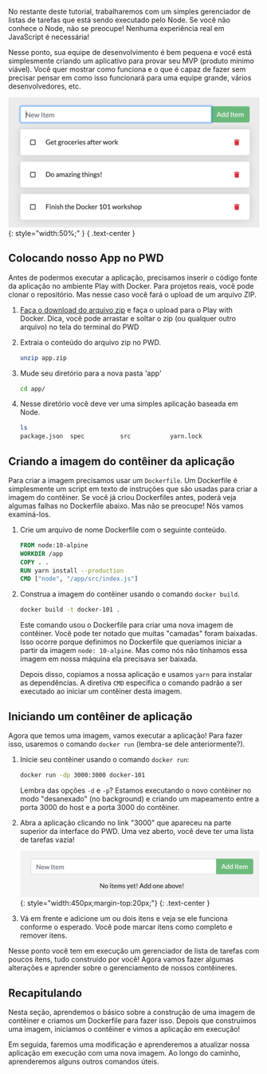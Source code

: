 
No restante deste tutorial, trabalharemos com um simples gerenciador de listas de tarefas 
que está sendo executado pelo Node. Se você não conhece o Node, não se preocupe! Nenhuma experiência real em JavaScript é necessária!

Nesse ponto, sua equipe de desenvolvimento é bem pequena e você está simplesmente
criando um aplicativo para provar seu MVP (produto mínimo viável). Você quer
mostrar como funciona e o que é capaz de fazer sem precisar
pensar em como isso funcionará para uma equipe grande, vários desenvolvedores, etc.

![Screenshot do gerenciador de lista de tarefas](todo-list-sample.png){: style="width:50%;" }
{ .text-center }

## Colocando nosso App no PWD

Antes de podermos executar a aplicação, precisamos inserir o código fonte da aplicação
no ambiente Play with Docker. Para projetos reais, você pode clonar o repositório. Mas
nesse caso você fará o upload de um arquivo ZIP.

1. [Faça o download do arquivo zip](/assets/app.zip) e faça o upload para o Play with Docker. Dica, 
   você pode arrastar e soltar o zip (ou qualquer outro arquivo) no tela do terminal do PWD

1. Extraia o conteúdo do arquivo zip no PWD.

    ```bash
    unzip app.zip
    ```

1. Mude seu diretório para a nova pasta 'app'

    ```bash
    cd app/
    ```

1. Nesse diretório você deve ver uma simples aplicação baseada em Node.

    ```bash
    ls
    package.json  spec          src           yarn.lock
    ```

## Criando a imagem do contêiner da aplicação

Para criar a imagem precisamos usar um `Dockerfile`. Um Dockerfile 
é simplesmente um script em texto de instruções que são usadas para 
criar a imagem do contêiner. Se você já criou Dockerfiles antes, poderá
veja algumas falhas no Dockerfile abaixo. Mas não se preocupe! Nós vamos examiná-los.

1. Crie um arquivo de nome Dockerfile com o seguinte conteúdo.

    ```dockerfile
    FROM node:10-alpine
    WORKDIR /app
    COPY . .
    RUN yarn install --production
    CMD ["node", "/app/src/index.js"]
    ```

1. Construa a imagem do contêiner usando o comando `docker build`.

    ```bash
    docker build -t docker-101 .
    ```

    Este comando usou o Dockerfile para criar uma nova imagem de contêiner. Você pode
    ter notado que muitas "camadas" foram baixadas. Isso ocorre porque definimos no Dockerfile
    que queríamos iniciar a partir da imagem `node: 10-alpine`. Mas como nós
    não tinhamos essa imagem em nossa máquina ela precisava ser baixada.

    Depois disso, copiamos a nossa aplicação e usamos `yarn` para instalar as dependências.
    A diretiva `CMD` especifica o comando padrão a ser executado ao iniciar um contêiner
    desta imagem.

## Iniciando um contêiner de aplicação

Agora que temos uma imagem, vamos executar a aplicação! Para fazer isso, usaremos o comando
`docker run` (lembra-se dele anteriormente?).

1. Inicie seu contêiner usando o comando `docker run`:

    ```bash
    docker run -dp 3000:3000 docker-101
    ```

    Lembra das opções `-d` e `-p`? Estamos executando o novo contêiner no modo "desanexado" (no
    background) e criando um mapeamento entre a porta 3000 do host e a porta 3000 do contêiner.

1. Abra a aplicação clicando no link "3000" que apareceu na parte superior da interface do PWD. Uma vez aberto,
    você deve ter uma lista de tarefas vazia!

    ![Lista de tarefas vazia](todo-list-empty.png){: style="width:450px;margin-top:20px;"}
    {: .text-center }

1. Vá em frente e adicione um ou dois itens e veja se ele funciona conforme o esperado. Você pode marcar itens como
    completo e remover itens.

Nesse ponto você tem em execução um gerenciador de lista de tarefas com poucos itens, tudo construído por você!
Agora vamos fazer algumas alterações e aprender sobre o gerenciamento de nossos contêineres.

## Recapitulando

Nesta seção, aprendemos o básico sobre a construção de uma imagem de contêiner e criamos um
Dockerfile para fazer isso. Depois que construímos uma imagem, iniciamos o contêiner e vimos a aplicação em execução!

Em seguida, faremos uma modificação e aprenderemos a atualizar nossa aplicação em execução
com uma nova imagem. Ao longo do caminho, aprenderemos alguns outros comandos úteis.
